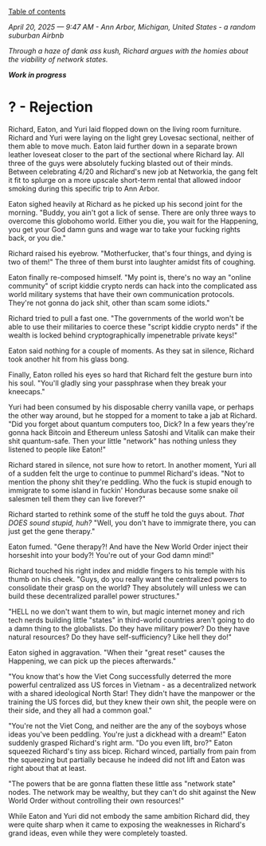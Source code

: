 [Table of contents](./README.md#table-of-contents)

*April 20, 2025 — 9:47 AM - Ann Arbor, Michigan, United States - a random suburban Airbnb*

*Through a haze of dank ass kush, Richard argues with the homies about the viability of network states.*

***Work in progress***

# ? - Rejection

Richard, Eaton, and Yuri laid flopped down on the living room furniture. Richard and Yuri were laying on the light grey Lovesac sectional, neither of them able to move much. Eaton laid further down in a separate brown leather loveseat closer to the part of the sectional where Richard lay. All three of the guys were absolutely fucking blasted out of their minds. Between celebrating 4/20 and Richard's new job at Networkia, the gang felt it fit to splurge on a more upscale short-term rental that allowed indoor smoking during this specific trip to Ann Arbor. 

Eaton sighed heavily at Richard as he picked up his second joint for the morning. "Buddy, you ain't got a lick of sense. There are only three ways to overcome this globohomo world. Either you die, you wait for the Happening, you get your God damn guns and wage war to take your fucking rights back, or you die." 

Richard raised his eyebrow. "Motherfucker, that's four things, and dying is two of them!" The three of them burst into laughter amidst fits of coughing.

Eaton finally re-composed himself. "My point is, there's no way an \"online community\" of script kiddie crypto nerds can hack into the complicated ass world military systems that have their own communication protocols. They're not gonna do jack shit, other than scam some idiots."

Richard tried to pull a fast one. "The governments of the world won't be able to use their militaries to coerce these \"script kiddie crypto nerds\" if the wealth is locked behind cryptographically impenetrable private keys!" 

Eaton said nothing for a couple of moments. As they sat in silence, Richard took another hit from his glass bong.

Finally, Eaton rolled his eyes so hard that Richard felt the gesture burn into his soul. "You'll gladly sing your passphrase when they break your kneecaps."

Yuri had been consumed by his disposable cherry vanilla vape, or perhaps the other way around, but he stopped for a moment to take a jab at Richard. "Did you forget about quantum computers too, Dick? In a few years they're gonna hack Bitcoin and Ethereum unless Satoshi and Vitalik can make their shit quantum-safe. Then your little \"network\" has nothing unless they listened to people like Eaton!"

Richard stared in silence, not sure how to retort. In another moment, Yuri all of a sudden felt the urge to continue to pummel Richard's ideas. "Not to mention the phony shit they're peddling. Who the fuck is stupid enough to immigrate to some island in fuckin' Honduras because some snake oil salesmen tell them they can live forever?"  

Richard started to rethink some of the stuff he told the guys about. *That DOES sound stupid, huh?* "Well, you don't have to immigrate there, you can just get the gene therapy."

Eaton fumed. "Gene therapy?! And have the New World Order inject their horseshit into your body?! You're out of your God damn mind!"

Richard touched his right index and middle fingers to his temple with his thumb on his cheek. "Guys, do you really want the centralized powers to consolidate their grasp on the world? They absolutely will unless we can build these decentralized parallel power structures."

"HELL no we don't want them to win, but magic internet money and rich tech nerds building little \"states\" in third-world countries aren't going to do a damn thing to the globalists. Do they have military power? Do they have natural resources? Do they have self-sufficiency? Like hell they do!" 

Eaton sighed in aggravation. "When their \"great reset\" causes the Happening, we can pick up the pieces afterwards."

"You know that's how the Viet Cong successfully deterred the more powerful centralized ass US forces in Vietnam - as a decentralized network with a shared ideological North Star! They didn't have the manpower or the training the US forces did, but they knew their own shit, the people were on their side, and they all had a common goal."

"You're not the Viet Cong, and neither are the any of the soyboys whose ideas you've been peddling. You're just a dickhead with a dream!" Eaton suddenly grasped Richard's right arm. "Do you even lift, bro?" Eaton squeezed Richard's tiny ass bicep. Richard winced, partially from pain from the squeezing but partially because he indeed did not lift and Eaton was right about that at least.

"The powers that be are gonna flatten these little ass \"network state\" nodes. The network may be wealthy, but they can't do shit against the New World Order without controlling their own resources!"

While Eaton and Yuri did not embody the same ambition Richard did, they were quite sharp when it came to exposing the weaknesses in Richard's grand ideas, even while they were completely toasted.
